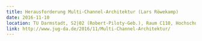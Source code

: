 ```yaml
---
title: Herausforderung Multi-Channel-Architektur (Lars Röwekamp)
date: 2016-11-10
location: TU Darmstadt, S2|02 (Robert-Piloty-Geb.), Raum C110, Hochschulstr. 10, 64289 Darmstadt
link: http://www.jug-da.de/2016/11/Multi-Channel-Architektur/
---
```

